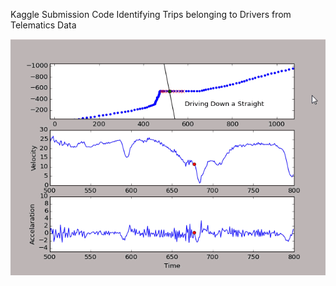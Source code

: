 Kaggle Submission Code Identifying Trips belonging to Drivers from Telematics Data 

![](drivertelematics/giffile/giffile.gif)
